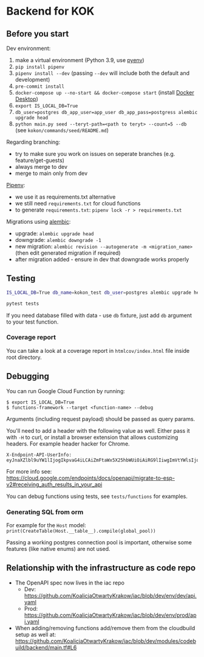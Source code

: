 # Backend for KOK

## Before you start

Dev environment:
1. make a virtual environment (Python 3.9,  use [pyenv](https://github.com/pyenv/pyenv))
2. `pip install pipenv`
3. `pipenv install --dev` (passing `--dev` will include both the default and development)
4. `pre-commit install`
5. `docker-compose up --no-start && docker-compose start` (install [Docker Desktop](https://www.docker.com/products/docker-desktop/))
6. `export IS_LOCAL_DB=True`
7. `db_user=postgres db_app_user=app_user db_app_pass=postgress alembic upgrade head`
8. `python main.py seed --teryt-path=<path to teryt> --count=5 --db` (see `kokon/commands/seed/README.md`)

Regarding branching:
- try to make sure you work on issues on seperate branches (e.g. feature/get-guests)
- always merge to dev
- merge to main only from dev

[Pipenv](https://pipenv-fork.readthedocs.io):
- we use it as requirements.txt alternative
- we still need `requirements.txt` for cloud functions
- to generate `requirements.txt`: `pipenv lock -r > requirements.txt`

Migrations using [alembic](https://alembic.sqlalchemy.org/en/latest/):
- upgrade: `alembic upgrade head`
- downgrade: `alembic downgrade -1`
- new migration: `alembic revision --autogenerate -m <migration_name>` (then edit generated migration if required)
- after migration added - ensure in dev that downgrade works properly

## Testing

```bash
IS_LOCAL_DB=True db_name=kokon_test db_user=postgres alembic upgrade head

pytest tests
```

If you need database filled with data - use `db` fixture, just add `db` argument to your test function.

### Coverage report

You can take a look at a coverage report in `htmlcov/index.html` file inside root directory.

## Debugging

You can run Google Cloud Function by running:
```
$ export IS_LOCAL_DB=True
$ functions-framework --target <function-name> --debug
```

Arguments (including request payload) should be passed as query params.

You'll need to add a header with the following value as well. Either pass it with `-H` to curl,
or install a browser extension that allows customizing headers. For example header hacker for Chrome.

```
X-Endpoint-API-UserInfo: eyJnaXZlbl9uYW1lIjogIkpvaG4iLCAiZmFtaWx5X25hbWUiOiAiRG9lIiwgImVtYWlsIjogImpvaG4uZG9lQGV4YW1wbGUuY29tIiwgInN1YiI6ICIxMDc2OTE1MDM1MDAwNjE1MDcxNTExMzA4MjM2NyIsICJwaWN0dXJlIjogImh0dHBzOi8vZ29vZ2xlLmNvbS8xMjMifQ==
```

For more info see: https://cloud.google.com/endpoints/docs/openapi/migrate-to-esp-v2#receiving_auth_results_in_your_api

You can debug functions using tests, see `tests/functions` for examples.

### Generating SQL from orm

For example for the `Host` model:
`print(CreateTable(Host.__table__).compile(global_pool))`

Passing a working postgres connection pool is important, otherwise some features (like native enums) are not used.

## Relationship with the infrastructure as code repo

* The OpenAPI spec now lives in the iac repo
  * Dev: https://github.com/KoalicjaOtwartyKrakow/iac/blob/dev/env/dev/api.yaml
  * Prod: https://github.com/KoalicjaOtwartyKrakow/iac/blob/dev/env/prod/api.yaml
* When adding/removing functions add/remove them from the cloudbuild setup as well at:
  https://github.com/KoalicjaOtwartyKrakow/iac/blob/dev/modules/codebuild/backend/main.tf#L6

